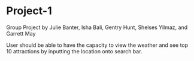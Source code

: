 # Project-1
Group Project by Julie Banter, Isha Bali, Gentry Hunt, Shelses Yilmaz, and Garrett May 


User should be able to have the capacity to view the weather and see top 10 attractions by inputting the location onto search bar.
